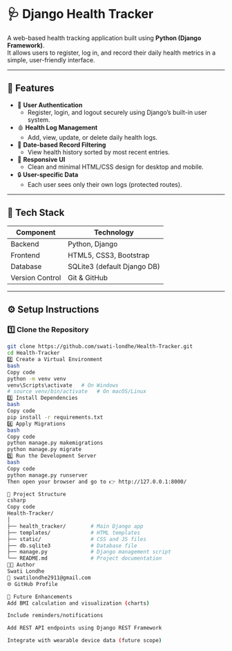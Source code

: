 # 🩺 Django Health Tracker

A web-based health tracking application built using **Python (Django Framework)**.  
It allows users to register, log in, and record their daily health metrics in a simple, user-friendly interface.

---

## 🚀 Features

- 👤 **User Authentication**
  - Register, login, and logout securely using Django’s built-in user system.
- 🩸 **Health Log Management**
  - Add, view, update, or delete daily health logs.
- 📅 **Date-based Record Filtering**
  - View health history sorted by most recent entries.
- 🎨 **Responsive UI**
  - Clean and minimal HTML/CSS design for desktop and mobile.
- 🔒 **User-specific Data**
  - Each user sees only their own logs (protected routes).

---

## 🧰 Tech Stack

| Component | Technology |
|------------|-------------|
| Backend | Python, Django |
| Frontend | HTML5, CSS3, Bootstrap |
| Database | SQLite3 (default Django DB) |
| Version Control | Git & GitHub |

---

## ⚙️ Setup Instructions

### 1️⃣ Clone the Repository
```bash
git clone https://github.com/swati-londhe/Health-Tracker.git
cd Health-Tracker
2️⃣ Create a Virtual Environment
bash
Copy code
python -m venv venv
venv\Scripts\activate   # On Windows
# source venv/bin/activate   # On macOS/Linux
3️⃣ Install Dependencies
bash
Copy code
pip install -r requirements.txt
4️⃣ Apply Migrations
bash
Copy code
python manage.py makemigrations
python manage.py migrate
5️⃣ Run the Development Server
bash
Copy code
python manage.py runserver
Then open your browser and go to 👉 http://127.0.0.1:8000/

📂 Project Structure
csharp
Copy code
Health-Tracker/
│
├── health_tracker/        # Main Django app
├── templates/             # HTML templates
├── static/                # CSS and JS files
├── db.sqlite3             # Database file
├── manage.py              # Django management script
└── README.md              # Project documentation
🧑‍💻 Author
Swati Londhe
📧 swatilondhe2911@gmail.com
🌐 GitHub Profile

🌟 Future Enhancements
Add BMI calculation and visualization (charts)

Include reminders/notifications

Add REST API endpoints using Django REST Framework

Integrate with wearable device data (future scope)

